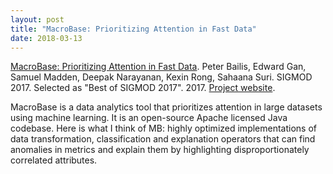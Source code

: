 ```yaml
---
layout: post
title: "MacroBase: Prioritizing Attention in Fast Data"
date: 2018-03-13
---
```

[MacroBase: Prioritizing Attention in Fast Data](https://arxiv.org/pdf/1603.00567.pdf). Peter Bailis, Edward Gan, Samuel Madden, Deepak Narayanan, Kexin Rong, Sahaana Suri. SIGMOD 2017. Selected as "Best of SIGMOD 2017". 2017. [Project website](http://macrobase.stanford.edu).

MacroBase is a data analytics tool that prioritizes attention in large datasets using machine learning. It is an open-source Apache licensed Java codebase. Here is what I think of MB: highly optimized implementations of data transformation, classification and explanation operators that can find anomalies in metrics and explain them by highlighting disproportionately correlated attributes.

